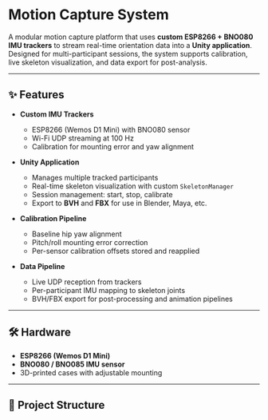 # Motion Capture System

A modular motion capture platform that uses **custom ESP8266 + BNO080 IMU trackers** to stream real-time orientation data into a **Unity application**.  
Designed for multi-participant sessions, the system supports calibration, live skeleton visualization, and data export for post-analysis.

---

## ✨ Features
- **Custom IMU Trackers**  
  - ESP8266 (Wemos D1 Mini) with BNO080 sensor  
  - Wi-Fi UDP streaming at 100 Hz  
  - Calibration for mounting error and yaw alignment  

- **Unity Application**  
  - Manages multiple tracked participants  
  - Real-time skeleton visualization with custom `SkeletonManager`  
  - Session management: start, stop, calibrate  
  - Export to **BVH** and **FBX** for use in Blender, Maya, etc.  

- **Calibration Pipeline**  
  - Baseline hip yaw alignment  
  - Pitch/roll mounting error correction  
  - Per-sensor calibration offsets stored and reapplied  

- **Data Pipeline**  
  - Live UDP reception from trackers  
  - Per-participant IMU mapping to skeleton joints  
  - BVH/FBX export for post-processing and animation pipelines  

---

## 🛠 Hardware
- **ESP8266 (Wemos D1 Mini)**  
- **BNO080 / BNO085 IMU sensor**  
- 3D-printed cases with adjustable mounting  

---

## 📂 Project Structure
